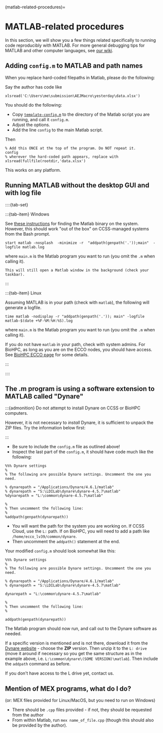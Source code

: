 (matlab-related-procedures)=
# MATLAB-related procedures

In this section, we will show you a few things related specifically to running code reproducibly with MATLAB. For more general debugging tips for MATLAB and other computer languages, see [our wiki](https://github.com/labordynamicsinstitute/replicability-training/wiki/Matlab-Tips).

## Adding `config.m` to MATLAB and path names

When you replace hard-coded filepaths in Matlab, please do the following:

Say the author has code like

```
xlsread('C:\Users\me\submission\AEJMacro\yesterday\data.xlsx')
```

You should do the following:

- Copy [`template-config.m`](https://raw.githubusercontent.com/AEADataEditor/replication-template/master/template-config.m) to the directory of the Matlab script you are running, and call it `config.m`.
- Adjust the options. 
- Add the line `config` to the main Matlab script.

Then

```
% Add this ONCE at the top of the program. Do NOT repeat it.
config
% wherever the hard-coded path appears, replace with
xlsread(fullfile(rootdir,'data.xlsx')
```

This works on any platform.


## Running MATLAB without the desktop GUI and with log file

::::{tab-set}

:::{tab-item} Windows


See [these instructions](https://www.mathworks.com/matlabcentral/answers/102082-how-do-i-call-matlab-from-the-dos-prompt) for finding the Matlab binary on the system. However, this should work "out of the box" on CCSS-managed systems from the Bash prompt. 

```
start matlab -nosplash  -minimize -r  "addpath(genpath('.'));main"  -logfile matlab.log
```

where `main.m` is the Matlab program you want to run (you omit the `.m` when calling it). 

```{note}
This will still open a Matlab window in the background (check your taskbar). 
```

:::

:::{tab-item} Linux

Assuming MATLAB is in your path (check with `matlab`), the following will generate a logfile. 

```
time matlab -nodisplay -r "addpath(genpath('.')); main" -logfile matlab-$(date +%F-%M:%H:%S).log
```

where `main.m` is the Matlab program you want to run (you omit the `.m` when calling it). 

If you do not have `matlab` in your path, check with system admins. For BioHPC, as long as you are on the ECCO nodes, you should have access. See [BioHPC ECCO page](https://biohpc.cornell.edu/lab/ecco.htm) for some details.

:::

::::



## The .m program is using a software extension to MATLAB called "Dynare"

:::{admonition} Do not attempt to install Dynare on CCSS or BioHPC computers. 

However, it is not necessary to *install* Dynare, it is sufficient to unpack the ZIP files. Try the information below first:  

:::

- Be sure to include the `config.m` file as outlined above!
- Inspect the last part of the `config.m`, it should have code much like the following:

```
%%% Dynare settings
%
% The following are possible Dynare settings. Uncomment the one you need.

% dynarepath = "/Applications/Dynare/4.6.1/matlab"
% dynarepath = "S:\LDILab\dynare\dynare-4.5.7\matlab"
%dynarepath = "L:\common\dynare-4.5.7\matlab"

% 
% Then uncomment the following line:
%
%addpath(genpath(dynarepath))
```

- You will want the path for the system you are working on. If CCSS Cloud, use the `L:` path. If on BioHPC, you will need to add a path like `/home/ecco_lv39/common/dynare`.
- Then uncomment the `addpath()` statement at the end.

Your modified `config.m` should look somewhat like this:

```
%%% Dynare settings
%
% The following are possible Dynare settings. Uncomment the one you need.

% dynarepath = "/Applications/Dynare/4.6.1/matlab"
% dynarepath = "S:\LDILab\dynare\dynare-4.5.7\matlab"

dynarepath = "L:\common\dynare-4.5.7\matlab"

% 
% Then uncomment the following line:
%

addpath(genpath(dynarepath))
```

The Matlab program should now run, and call out to the Dynare software as needed.

If a specific version is mentioned and is not there, download it from the [Dynare website](https://www.dynare.org/download/) - choose the **ZIP** version. Then unzip it to the `L: drive` (move it around if necessary so you get the same structure as in the example above, i.e. `L:\common\dynare\(SOME VERSION)\matlab`). Then include the `addpath` command as before.

If you don't have access to the L drive yet, contact us.
 
## Mention of MEX programs, what do I do?

(or: MEX files provided for Linux/MacOS, but you need to run on Windows)

- There should be `.cpp` files provided - if not, they should be requested from the author
- From within Matlab, run `mex name_of_file.cpp` (though this should also be provided by the author).
